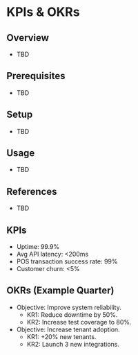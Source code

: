 # KPIs & OKRs

## Overview
- TBD

## Prerequisites
- TBD

## Setup
- TBD

## Usage
- TBD

## References
- TBD


## KPIs
- Uptime: 99.9%
- Avg API latency: <200ms
- POS transaction success rate: 99%
- Customer churn: <5%

## OKRs (Example Quarter)
- Objective: Improve system reliability.
  - KR1: Reduce downtime by 50%.
  - KR2: Increase test coverage to 80%.
- Objective: Increase tenant adoption.
  - KR1: +20% new tenants.
  - KR2: Launch 3 new integrations.
